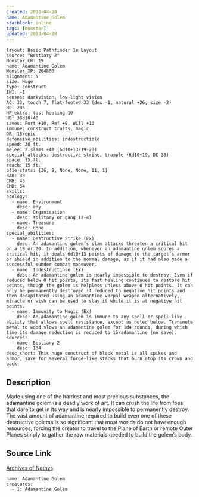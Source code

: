 ```yaml
---
created: 2023-04-28
name: Adamantine Golem
statblock: inline
tags: [monster]
updated: 2023-04-28
---
```

```statblock
layout: Basic Pathfinder 1e Layout
source: "Bestiary 2"
Monster_CR: 19
name: Adamantine Golem
Monster_XP: 204800
alignment: N
size: Huge
type: construct
INI: -1
senses: darkvision, low-light vision
AC: 33, touch 7, flat-footed 33 (dex -1, natural +26, size -2)
HP: 205
HP_extra: fast healing 10
HD: 30d10+40
saves: Fort +10, Ref +9, Will +10
immune: construct traits, magic
DR: 15/epic
defensive_abilities: indestructible
speed: 30 ft.
melee: 2 slams +41 (6d10+13/19-20)
special_attacks: destructive strike, trample (6d10+19, DC 38)
space: 15 ft.
reach: 15 ft.
pf1e_stats: [36, 9, None, None, 11, 1]
BAB: 30
CMB: 45
CMD: 54
skills: 
ecology:
  - name: Environment
    desc: any
  - name: Organisation
    desc: solitary or gang (2-4)
  - name: Treasure
    desc: none
special_abilities:
  - name: Destructive Strike (Ex)
    desc: An adamantine golem’s slam attacks threaten a critical hit on a 19 or 20. In addition, whenever an adamantine golem scores a critical hit, it deals 6d10+13 points of damage to the target’s armor or shield in addition to the normal damage, as if it had also made a successful sunder combat maneuver.
  - name: Indestructible (Ex)
    desc: An adamantine golem is nearly impossible to destroy. Even if reduced below 0 hit points, its fast healing continues to restore hit points, though the golem is helpless unless above 0 hit points. It can only be permanently destroyed if reduced to negative hit points and then decapitated using an adamantine vorpal weapon-alternatively, miracle or wish can be used to slay it while it is at negative hit points.
  - name: Immunity to Magic (Ex)
    desc: An adamantine golem is immune to any spell or spell-like ability that allows spell resistance, except as noted below. Transmute metal to wood slows an adamantine golem for 1d4 rounds, during which time its damage reduction is reduced to 15/adamantine (no save).
sources:
  - name: Bestiary 2
    desc: 134
desc_short: This huge construct of black metal is all spikes and armor, save for several forge-like stacks that burn atop its crown and back.
```
## Description
Made using one of the hardest and most precious substances, the adamantine golem is a deadly work of art. It can crush the life from foes that dare to get in its way and is nearly impossible to permanently destroy. The vast amount of adamantine required to build even one of these destructive golems is so significant that most worlds do not have enough resources, forcing the creator to travel to the Plane of Earth or remote Outer Planes simply to gather the raw materials needed to build the golem’s body.
## Source Link
[Archives of Nethys](https://aonprd.com/MonsterDisplay.aspx?ItemName=Adamantine%20Golem)
```encounter-table
name: Adamantine Golem
creatures:
  - 1: Adamantine Golem
```
